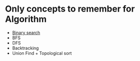 # Only concepts to remember for Algorithm
- [Binary search](https://github.com/YeonguChoe/Binary-search)
- BFS
- DFS
- Backtracking
- Union Find + Topological sort
